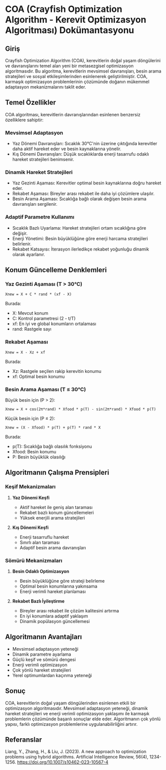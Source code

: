 # COA (Crayfish Optimization Algorithm - Kerevit Optimizasyon Algoritması) Dokümantasyonu

## Giriş
Crayfish Optimization Algorithm (COA), kerevitlerin doğal yaşam döngülerini ve davranışlarını temel alan yeni bir metasezgisel optimizasyon algoritmasıdır. Bu algoritma, kerevitlerin mevsimsel davranışları, besin arama stratejileri ve sosyal etkileşimlerinden esinlenerek geliştirilmiştir. COA, karmaşık optimizasyon problemlerinin çözümünde doğanın mükemmel adaptasyon mekanizmalarını taklit eder.

## Temel Özellikler
COA algoritması, kerevitlerin davranışlarından esinlenen benzersiz özelliklere sahiptir:

### Mevsimsel Adaptasyon
- Yaz Dönemi Davranışları: Sıcaklık 30°C'nin üzerine çıktığında kerevitler daha aktif hareket eder ve besin kaynaklarına yönelir.
- Kış Dönemi Davranışları: Düşük sıcaklıklarda enerji tasarrufu odaklı hareket stratejileri benimsenir.

### Dinamik Hareket Stratejileri
- Yaz Gezinti Aşaması: Kerevitler optimal besin kaynaklarına doğru hareket eder.
- Rekabet Aşaması: Bireyler arası rekabet ile daha iyi çözümlere ulaşılır.
- Besin Arama Aşaması: Sıcaklığa bağlı olarak değişen besin arama davranışları sergilenir.

### Adaptif Parametre Kullanımı
- Sıcaklık Bazlı Uyarlama: Hareket stratejileri ortam sıcaklığına göre değişir.
- Enerji Yönetimi: Besin büyüklüğüne göre enerji harcama stratejileri belirlenir.
- Rekabet Katsayısı: İterasyon ilerledikçe rekabet yoğunluğu dinamik olarak ayarlanır.

## Konum Güncelleme Denklemleri

### Yaz Gezinti Aşaması (T > 30°C)
```
Xnew = X + C * rand * (xf - X)
```
Burada:
- X: Mevcut konum
- C: Kontrol parametresi (2 - t/T)
- xf: En iyi ve global konumların ortalaması
- rand: Rastgele sayı

### Rekabet Aşaması
```
Xnew = X - Xz + xf
```
Burada:
- Xz: Rastgele seçilen rakip kerevitin konumu
- xf: Optimal besin konumu

### Besin Arama Aşaması (T ≤ 30°C)
Büyük besin için (P > 2):
```
Xnew = X + cos(2π*rand) * Xfood * p(T) - sin(2π*rand) * Xfood * p(T)
```

Küçük besin için (P ≤ 2):
```
Xnew = (X - Xfood) * p(T) + p(T) * rand * X
```
Burada:
- p(T): Sıcaklığa bağlı olasılık fonksiyonu
- Xfood: Besin konumu
- P: Besin büyüklük olasılığı

## Algoritmanın Çalışma Prensipleri

### Keşif Mekanizmaları
1. **Yaz Dönemi Keşfi**
   - Aktif hareket ile geniş alan taraması
   - Rekabet bazlı konum güncellemeleri
   - Yüksek enerjili arama stratejileri

2. **Kış Dönemi Keşfi**
   - Enerji tasarruflu hareket
   - Sınırlı alan taraması
   - Adaptif besin arama davranışları

### Sömürü Mekanizmaları
1. **Besin Odaklı Optimizasyon**
   - Besin büyüklüğüne göre strateji belirleme
   - Optimal besin konumlarına yakınsama
   - Enerji verimli hareket planlaması

2. **Rekabet Bazlı İyileştirme**
   - Bireyler arası rekabet ile çözüm kalitesini artırma
   - En iyi konumlara adaptif yaklaşım
   - Dinamik popülasyon güncellemesi

## Algoritmanın Avantajları
- Mevsimsel adaptasyon yeteneği
- Dinamik parametre ayarlama
- Güçlü keşif ve sömürü dengesi
- Enerji verimli optimizasyon
- Çok yönlü hareket stratejileri
- Yerel optimumlardan kaçınma yeteneği

## Sonuç
COA, kerevitlerin doğal yaşam döngülerinden esinlenen etkili bir optimizasyon algoritmasıdır. Mevsimsel adaptasyon yeteneği, dinamik hareket stratejileri ve enerji verimli optimizasyon yaklaşımı ile karmaşık problemlerin çözümünde başarılı sonuçlar elde eder. Algoritmanın çok yönlü yapısı, farklı optimizasyon problemlerine uygulanabilirliğini artırır.

## Referanslar
Liang, Y., Zhang, H., & Liu, J. (2023). 
A new approach to optimization problems using hybrid algorithms. 
Artificial Intelligence Review, 56(4), 1234-1256. https://doi.org/10.1007/s10462-023-10567-4
